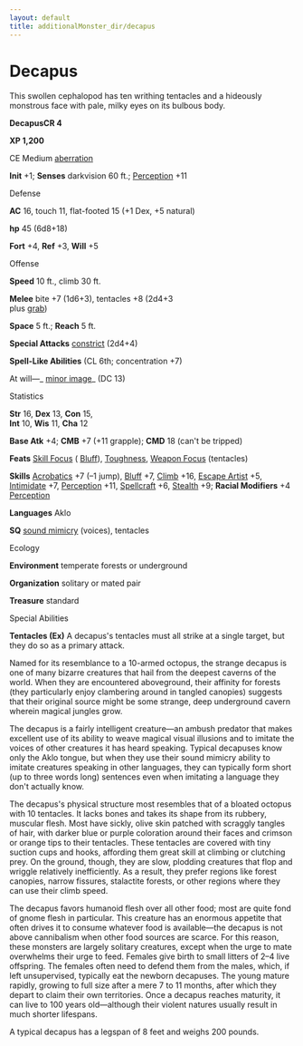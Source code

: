 ```yaml
---
layout: default
title: additionalMonster_dir/decapus
---
```

# Decapus

This swollen cephalopod has ten writhing tentacles and a hideously monstrous face with pale, milky eyes on its bulbous body.

**DecapusCR 4**

**XP 1,200**

CE Medium [aberration](monsters/creatureTypes#_aberration)

**Init** +1; **Senses** darkvision 60 ft.; [Perception](additionalMonster_dir/../skill_dir/perception#_perception) +11

Defense

**AC** 16, touch 11, flat-footed 15 (+1 Dex, +5 natural)

**hp** 45 (6d8+18)

**Fort** +4, **Ref** +3, **Will** +5

Offense

**Speed** 10 ft., climb 30 ft.

**Melee** bite +7 (1d6+3), tentacles +8 (2d4+3   
plus [grab](monsters/universalMonsterRules#_grab))

**Space** 5 ft.; **Reach** 5 ft.

**Special Attacks** [constrict](monster_dir/universalMonsterRules#_constrict) (2d4+4)

**Spell-Like Abilities** (CL 6th; concentration +7)

At will—_ [minor image](additionalMonsters/../spell_dir/minorImage#_minor-image)_ (DC 13)

Statistics

**Str** 16, **Dex** 13, **Con** 15,   
**Int** 10, **Wis** 11, **Cha** 12

**Base Atk** +4; **CMB** +7 (+11 grapple); **CMD** 18 (can't be tripped)

**Feats** [Skill Focus](additionalMonsters/../feats#_skill-focus) ( [Bluff](additionalMonster_dir/../skill_dir/bluff#_bluff)), [Toughness](additionalMonsters/../feats#_toughness), [Weapon Focus](additionalMonster_dir/../feats#_weapon-focus) (tentacles)

**Skills** [Acrobatics](additionalMonster_dir/../skill_dir/acrobatics#_acrobatics) +7 (–1 jump), [Bluff](additionalMonsters/../skill_dir/bluff#_bluff) +7, [Climb](additionalMonsters/../skill_dir/climb#_climb) +16, [Escape Artist](additionalMonsters/../skill_dir/escapeArtist#_escape-artist) +5, [Intimidate](additionalMonsters/../skill_dir/intimidate#_intimidate) +7, [Perception](additionalMonsters/../skill_dir/perception#_perception) +11, [Spellcraft](additionalMonsters/../skill_dir/spellcraft#_spellcraft) +6, [Stealth](additionalMonsters/../skill_dir/stealth#_stealth) +9; **Racial Modifiers** +4 [Perception](additionalMonsters/../skill_dir/perception#_perception)

**Languages** Aklo

**SQ** [sound mimicry](monsters/universalMonsterRules#_sound-mimicry) (voices), tentacles

Ecology

**Environment** temperate forests or underground

**Organization** solitary or mated pair

**Treasure** standard

Special Abilities

**Tentacles (Ex)** A decapus's tentacles must all strike at a single target, but they do so as a primary attack.

Named for its resemblance to a 10-armed octopus, the strange decapus is one of many bizarre creatures that hail from the deepest caverns of the world. When they are encountered aboveground, their affinity for forests (they particularly enjoy clambering around in tangled canopies) suggests that their original source might be some strange, deep underground cavern wherein magical jungles grow.

The decapus is a fairly intelligent creature—an ambush predator that makes excellent use of its ability to weave magical visual illusions and to imitate the voices of other creatures it has heard speaking. Typical decapuses know only the Aklo tongue, but when they use their sound mimicry ability to imitate creatures speaking in other languages, they can typically form short (up to three words long) sentences even when imitating a language they don't actually know.

The decapus's physical structure most resembles that of a bloated octopus with 10 tentacles. It lacks bones and takes its shape from its rubbery, muscular flesh. Most have sickly, olive skin patched with scraggly tangles of hair, with darker blue or purple coloration around their faces and crimson or orange tips to their tentacles. These tentacles are covered with tiny suction cups and hooks, affording them great skill at climbing or clutching prey. On the ground, though, they are slow, plodding creatures that flop and wriggle relatively inefficiently. As a result, they prefer regions like forest canopies, narrow fissures, stalactite forests, or other regions where they can use their climb speed.

The decapus favors humanoid flesh over all other food; most are quite fond of gnome flesh in particular. This creature has an enormous appetite that often drives it to consume whatever food is available—the decapus is not above cannibalism when other food sources are scarce. For this reason, these monsters are largely solitary creatures, except when the urge to mate overwhelms their urge to feed. Females give birth to small litters of 2–4 live offspring. The females often need to defend them from the males, which, if left unsupervised, typically eat the newborn decapuses. The young mature rapidly, growing to full size after a mere 7 to 11 months, after which they depart to claim their own territories. Once a decapus reaches maturity, it can live to 100 years old—although their violent natures usually result in much shorter lifespans.

A typical decapus has a legspan of 8 feet and weighs 200 pounds.

